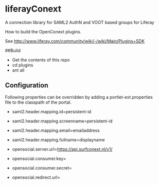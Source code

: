 liferayConext
=============

A connection library for SAML2 AuthN and VOOT based groups for Liferay


How to build the OpenConext plugins.

See http://www.liferay.com/community/wiki/-/wiki/Main/Plugins+SDK

##Build
* Get the contents of this repo
* cd plugins
* ant all

## Configuration
Following properties can be overridden by adding a portlet-ext.properties file to the classpath of the portal.

* saml2.header.mapping.id=persistent-id
* saml2.header.mapping.screenname=persistent-id
* saml2.header.mapping.email=emailaddress
* saml2.header.mapping.fullname=displayname

* opensocial.server.url=https://api.surfconext.nl/v1/

* opensocial.consumer.key=
* opensocial.consumer.secret=
* opensocial.redirect.url=

